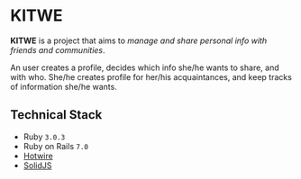 # KITWE

**KITWE** is a project that aims to *manage and share personal info with friends and communities*.

An user creates a profile, decides which info she/he wants to share, and with who.
She/he creates profile for her/his acquaintances, and keep tracks of information she/he wants.


## Technical Stack

- Ruby `3.0.3`
- Ruby on Rails `7.0`
- [Hotwire](https://hotwired.dev/)
- [SolidJS](https://www.solidjs.com/)
